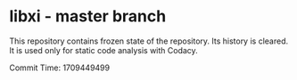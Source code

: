 # libxi - master branch

This repository contains frozen state of the repository.
Its history is cleared. It is used only for static code
analysis with Codacy.

Commit Time: 1709449499